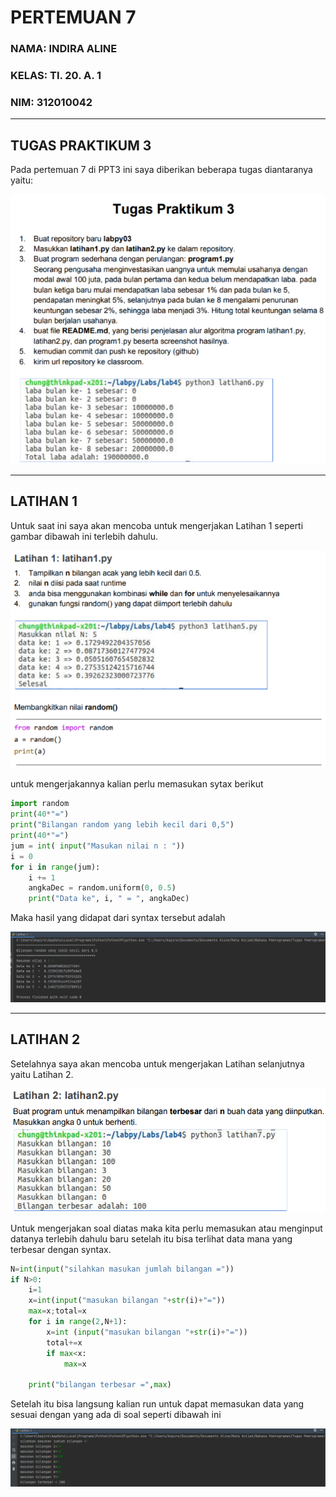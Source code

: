 # PERTEMUAN 7
### NAMA: INDIRA ALINE
### KELAS: TI. 20. A. 1
### NIM: 312010042

_________________________________________________________________________________________
## TUGAS PRAKTIKUM 3
Pada pertemuan 7 di PPT3 ini saya diberikan beberapa tugas diantaranya yaitu:

![Soal Pratikum 3.1](Gambar/soalpratikum3.png) <br>

_________________________________________________________________________________________
## LATIHAN 1
Untuk saat ini saya akan mencoba untuk mengerjakan Latihan 1 seperti gambar dibawah ini terlebih dahulu.

![Lati1](Gambar/example1.png) <br>

untuk mengerjakannya kalian perlu memasukan sytax berikut 

```python
import random
print(40*"=")
print("Bilangan random yang lebih kecil dari 0,5")
print(40*"=")
jum = int( input("Masukan nilai n : "))
i = 0
for i in range(jum):
    i += 1
    angkaDec = random.uniform(0, 0.5)
    print("Data ke", i, " = ", angkaDec)
```
Maka hasil yang didapat dari syntax tersebut adalah

![Jawaban latihan 1](Gambar/latihan1.png) <br>

_______________________________________________________________________________________
## LATIHAN 2
Setelahnya saya akan mencoba untuk mengerjakan Latihan selanjutnya yaitu Latihan 2.

![Soal Pratikum 3.2](Gambar/example2.2.png) <br>

Untuk mengerjakan soal diatas maka kita perlu memasukan atau menginput datanya terlebih dahulu baru setelah itu bisa terlihat data mana yang terbesar dengan syntax.
```python
N=int(input("silahkan masukan jumlah bilangan ="))
if N>0:
    i=1
    x=int(input("masukan bilangan "+str(i)+"="))
    max=x;total=x
    for i in range(2,N+1):
        x=int (input("masukan bilangan "+str(i)+"="))
        total+=x
        if max<x:
            max=x

    print("bilangan terbesar =",max)
```
Setelah itu bisa langsung kalian run untuk dapat memasukan data yang sesuai dengan yang ada di soal seperti dibawah ini

![Jawaban Latihan 2](Gambar/latihan2.png) <br>